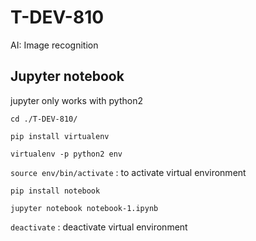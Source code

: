 # T-DEV-810

AI: Image recognition

## Jupyter notebook
jupyter only works with python2

`cd ./T-DEV-810/`

`pip install virtualenv`

`virtualenv -p python2 env`

`source env/bin/activate` : to activate virtual environment

`pip install notebook`

`jupyter notebook notebook-1.ipynb`

`deactivate` : deactivate virtual environment